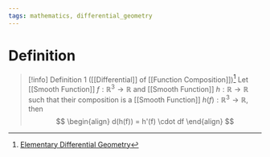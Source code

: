 ```yaml
---
tags: mathematics, differential_geometry
---
```


# Definition

> [!info] Definition 1 ([[Differential]] of [[Function Composition]])[^1]
> Let [[Smooth Function]] $f: \mathbb{R}^3 \rightarrow \mathbb{R}$ and [[Smooth Function]] $h: \mathbb{R} \rightarrow \mathbb{R}$ such that their composition is a [[Smooth Function]] $h(f): \mathbb{R}^3 \rightarrow \mathbb{R}$, then
> $$
> \begin{align}
> d(h(f)) = h'(f) \cdot df
> \end{align}
> $$

[^1]: [Elementary Differential Geometry](zotero://open-pdf/library/items/F6CCEWIU?page=41)
